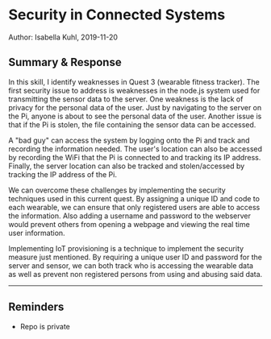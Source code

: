 #  Security in Connected Systems

Author: Isabella Kuhl, 2019-11-20

## Summary & Response

In this skill, I identify weaknesses in Quest 3 (wearable fitness tracker). The first security issue to address is weaknesses in the node.js system used for transmitting the sensor data to the server. One weakness is the lack of privacy for the personal data of the user. Just by navigating to the server on the Pi, anyone is about to see the personal data of the user. Another issue is that if the Pi is stolen, the file containing the sensor data can be accessed.

A "bad guy" can access the system by logging onto the Pi and track and recording the information needed. The user's location can also be accessed by recording the WiFi that the Pi is connected to and tracking its IP address. Finally, the server location can also be tracked and stolen/accessed by tracking the IP address of the Pi.

We can overcome these challenges by implementing the security techniques used in this current quest. By assigning a unique ID and code to each wearable, we can ensure that only registered users are able to access the information. Also adding a username and password to the webserver would prevent others from opening a webpage and viewing the real time user information.

Implementing IoT provisioning is a technique to implement the security measure just mentioned. By requiring a unique user ID and password for the server and sensor, we can both track who is accessing the wearable data as well as prevent non registered persons from using and abusing said data.


-----

## Reminders
- Repo is private
